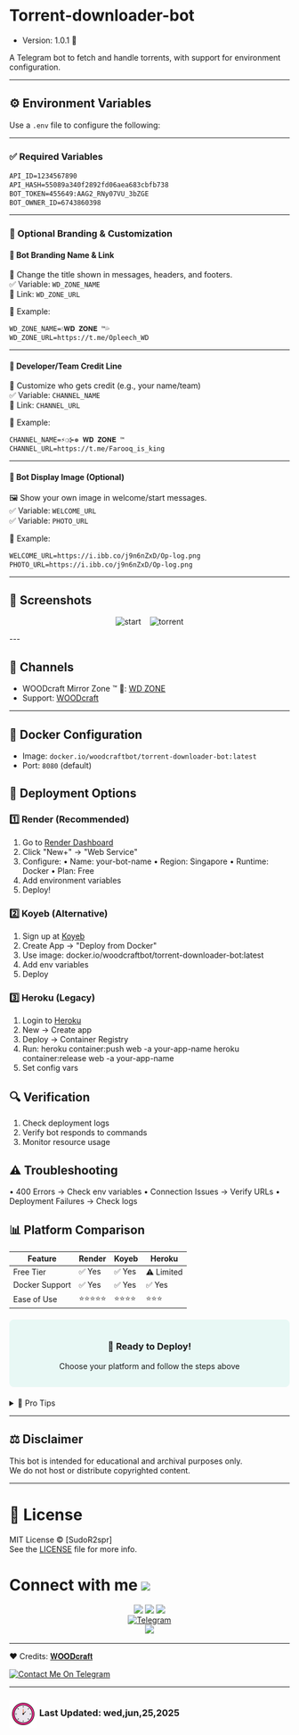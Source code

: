 # Torrent-downloader-bot
- Version: 1.0.1 🎉

A Telegram bot to fetch and handle torrents, with support for environment configuration.

---

## ⚙️ Environment Variables

Use a `.env` file to configure the following:

---

### ✅ Required Variables

```env
API_ID=1234567890
API_HASH=55089a340f2892fd06aea683cbfb738
BOT_TOKEN=455649:AAG2_RNy07VU_3bZGE
BOT_OWNER_ID=6743860398
```

---

### 🧩 Optional Branding & Customization

#### 🔹 Bot Branding Name & Link  
📝 Change the title shown in messages, headers, and footers.  
✅ Variable: `WD_ZONE_NAME`  
🔗 Link: `WD_ZONE_URL`  

📌 Example:

```env
WD_ZONE_NAME=💧𝐖𝐃 𝐙𝐎𝐍𝐄 ™💦
WD_ZONE_URL=https://t.me/Opleech_WD
```

---

#### 🔹 Developer/Team Credit Line  
👤 Customize who gets credit (e.g., your name/team)  
✅ Variable: `CHANNEL_NAME`  
🔗 Link: `CHANNEL_URL`  

📌 Example:

```env
CHANNEL_NAME=⚡❍⊱❁ 𝐖𝐃 𝐙𝐎𝐍𝐄 ™
CHANNEL_URL=https://t.me/Farooq_is_king
```

---

#### 🔹 Bot Display Image (Optional)  
🖼️ Show your own image in welcome/start messages.  
✅ Variable: `WELCOME_URL`  
✅ Variable: `PHOTO_URL`  

📌 Example:

```env
WELCOME_URL=https://i.ibb.co/j9n6nZxD/Op-log.png
PHOTO_URL=https://i.ibb.co/j9n6nZxD/Op-log.png
```

---
## 📸 Screenshots

<p align="center">
  <img src="https://i.ibb.co/3yVXrs7k/op-torrent.png" alt="start" width="300"/>
  &nbsp;&nbsp;
  <img src="https://graph.org/file/4e8a1172e8ba4b7a0bdfa.jpg" alt="torrent" width="300"/>
</p>
---

## 📢 Channels

- WOODcraft Mirror Zone ™ 🦅: [WD ZONE](https://t.me/Opleech_WD)  
- Support: [WOODcraft](https://t.me/Farooq_is_king)

---

## 🐳 Docker Configuration

- Image: ```docker.io/woodcraftbot/torrent-downloader-bot:latest```
- Port: `8080` (default)

## 🚀 Deployment Options

### 1️⃣ Render (Recommended)

1. Go to [Render Dashboard](https://dashboard.render.com/)
2. Click "New+" → "Web Service"
3. Configure:
   • Name: your-bot-name
   • Region: Singapore
   • Runtime: Docker
   • Plan: Free
4. Add environment variables
5. Deploy!

### 2️⃣ Koyeb (Alternative)

1. Sign up at [Koyeb](https://www.koyeb.com/)
2. Create App → "Deploy from Docker"
3. Use image:
   docker.io/woodcraftbot/torrent-downloader-bot:latest
4. Add env variables
5. Deploy

### 3️⃣ Heroku (Legacy)

1. Login to [Heroku](https://heroku.com)
2. New → Create app
3. Deploy → Container Registry
4. Run:
   heroku container:push web -a your-app-name
   heroku container:release web -a your-app-name
5. Set config vars

## 🔍 Verification

1. Check deployment logs
2. Verify bot responds to commands
3. Monitor resource usage


## ⚠️ Troubleshooting

• 400 Errors → Check env variables
• Connection Issues → Verify URLs
• Deployment Failures → Check logs


## 📊 Platform Comparison
| Feature        | Render | Koyeb | Heroku |
|---------------|--------|-------|--------|
| Free Tier     | ✅ Yes | ✅ Yes | ⚠ Limited |
| Docker Support| ✅ Yes | ✅ Yes | ✅ Yes |
| Ease of Use   | ⭐⭐⭐⭐⭐ | ⭐⭐⭐⭐ | ⭐⭐⭐ |

<div align="center" style="background:#e8f8f5;padding:15px;border-radius:8px;margin:20px 0;">
<h3>🚀 Ready to Deploy!</h3>
<p>Choose your platform and follow the steps above</p>
</div>

<details>
<summary>📌 Pro Tips</summary>

1. Start with Render for easiest setup
2. Monitor your free tier limits
3. Use webhooks for notifications
4. Keep your Docker image updated
</details>

---

## ⚖️ Disclaimer

This bot is intended for educational and archival purposes only.  
We do not host or distribute copyrighted content.

---

# 📜 License

MIT License © [SudoR2spr]  
See the [LICENSE](./LICENSE) file for more info.


# Connect with me <img src="https://media.giphy.com/media/iY8CRBdQXODJSCERIr/giphy.gif" width="30px">
<p align="center">
<a href="https://t.me/Opleech_WD"><img src="https://img.shields.io/badge/-𝐖𝐎𝐎𝐃𝐜𝐫𝐚𝐟𝐭 𝐌𝐢𝐫𝐫𝐨𝐫 𝐙𝐨𝐧𝐞™%20%20-0077B5?style=flat&logo=Telegram&logoColor=white"/></a>
<a href="https://t.me/WD_Topic_Group"><img src="https://img.shields.io/badge/-Wᴅ Tᴏᴘɪᴄ Gʀᴏᴜᴘ%20%20-0077B5?style=flat&logo=Telegram&logoColor=white"/></a>
<a href="https://t.me/WD_Request_Bot"><img src="https://img.shields.io/badge/-𝐖𝐎𝐎𝐃𝐜𝐫𝐚𝐟𝐭,𝐬 𝐁𝐨𝐭%20%20-0077B5?style=flat&logo=Telegram&logoColor=white"/></a>
 <br>
<a href="https://t.me/Opleech"><img title="Telegram" src="https://img.shields.io/static/v1?label=WD.Zone&message=TG&color=blue-green"></a> 
 <br>
<img src="https://media.giphy.com/media/jpVnC65DmYeyRL4LHS/giphy.gif" width="20%"> 
</p>
 
-----
♥️ Credits: [𝐖𝐎𝐎𝐃𝐜𝐫𝐚𝐟𝐭](https://t.me/Farooq_is_KING)

[![Contact Me On Telegram](https://img.shields.io/badge/Telegram-2CA5E0?style=for-the-badge&logo=telegram&logoColor=white)](https://t.me/Farooq_is_king)

<hr>
<h3><img src="https://raw.githubusercontent.com/SudoR2spr/SudoR2spr/main/Premium-icon/clock-time.gif" align="center" width="50"> Last Updated: wed,jun,25,2025</h3>

